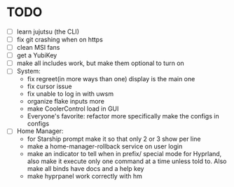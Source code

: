 # TODO

- [ ] learn jujutsu (the CLI)
- [ ] fix git crashing when on https
- [ ] clean MSI fans
- [ ] get a YubiKey
- [ ] make all includes work, but make them optional to turn on
- [ ] System:
  - fix regreet(in more ways than one) display is the main one
  - fix cursor issue
  - fix unable to log in with uwsm
  - organize flake inputs more
  - make CoolerControl load in GUI
  - Everyone's favorite: refactor more specifically make the configs in configs
- [ ] Home Manager:
  - for Starship prompt make it so that only 2 or 3 show per line
  - make a home-manager-rollback service on user login
  - make an indicator to tell when in prefix/ special mode for Hyprland,
    also make it execute only one command at a time unless told to. Also
    make all binds have docs and a help key
  - make hyprpanel work correctly with hm
